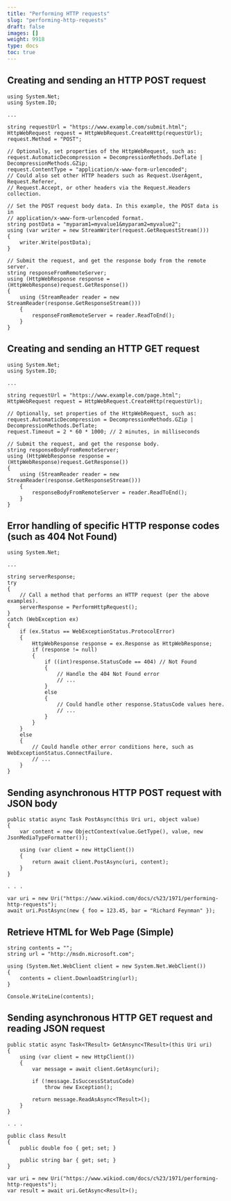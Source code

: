 ```yaml
---
title: "Performing HTTP requests"
slug: "performing-http-requests"
draft: false
images: []
weight: 9918
type: docs
toc: true
---
```


## Creating and sending an HTTP POST request
    using System.Net;
    using System.IO;

    ...

    string requestUrl = "https://www.example.com/submit.html";
    HttpWebRequest request = HttpWebRequest.CreateHttp(requestUrl);
    request.Method = "POST";

    // Optionally, set properties of the HttpWebRequest, such as:
    request.AutomaticDecompression = DecompressionMethods.Deflate | DecompressionMethods.GZip;
    request.ContentType = "application/x-www-form-urlencoded";
    // Could also set other HTTP headers such as Request.UserAgent, Request.Referer,
    // Request.Accept, or other headers via the Request.Headers collection.

    // Set the POST request body data. In this example, the POST data is in 
    // application/x-www-form-urlencoded format.
    string postData = "myparam1=myvalue1&myparam2=myvalue2";
    using (var writer = new StreamWriter(request.GetRequestStream()))
    {
        writer.Write(postData);
    }

    // Submit the request, and get the response body from the remote server.
    string responseFromRemoteServer;
    using (HttpWebResponse response = (HttpWebResponse)request.GetResponse())
    {
        using (StreamReader reader = new StreamReader(response.GetResponseStream()))
        {
            responseFromRemoteServer = reader.ReadToEnd();
        }
    }


## Creating and sending an HTTP GET request
    using System.Net;
    using System.IO;

    ...

    string requestUrl = "https://www.example.com/page.html";
    HttpWebRequest request = HttpWebRequest.CreateHttp(requestUrl);

    // Optionally, set properties of the HttpWebRequest, such as:
    request.AutomaticDecompression = DecompressionMethods.GZip | DecompressionMethods.Deflate;
    request.Timeout = 2 * 60 * 1000; // 2 minutes, in milliseconds
  
    // Submit the request, and get the response body.
    string responseBodyFromRemoteServer;
    using (HttpWebResponse response = (HttpWebResponse)request.GetResponse())
    {
        using (StreamReader reader = new StreamReader(response.GetResponseStream()))
        {
            responseBodyFromRemoteServer = reader.ReadToEnd();
        }
    }


## Error handling of specific HTTP response codes (such as 404 Not Found)
    using System.Net;

    ...

    string serverResponse;
    try 
    {
        // Call a method that performs an HTTP request (per the above examples).
        serverResponse = PerformHttpRequest();
    }
    catch (WebException ex)
    {
        if (ex.Status == WebExceptionStatus.ProtocolError)
        {
            HttpWebResponse response = ex.Response as HttpWebResponse;
            if (response != null)
            {
                if ((int)response.StatusCode == 404) // Not Found
                {
                    // Handle the 404 Not Found error 
                    // ...
                }
                else
                { 
                    // Could handle other response.StatusCode values here.
                    // ...
                }
            }
        }
        else
        {
            // Could handle other error conditions here, such as WebExceptionStatus.ConnectFailure.
            // ...
        }
    }

## Sending asynchronous HTTP POST request with JSON body
    public static async Task PostAsync(this Uri uri, object value)
    {
        var content = new ObjectContext(value.GetType(), value, new JsonMediaTypeFormatter());

        using (var client = new HttpClient())
        {
            return await client.PostAsync(uri, content);
        }
    }

    . . .

    var uri = new Uri("https://www.wikiod.com/docs/c%23/1971/performing-http-requests");
    await uri.PostAsync(new { foo = 123.45, bar = "Richard Feynman" });

## Retrieve HTML for Web Page (Simple)
    string contents = "";
    string url = "http://msdn.microsoft.com";
    
    using (System.Net.WebClient client = new System.Net.WebClient())
    {
        contents = client.DownloadString(url);
    }
    
    Console.WriteLine(contents);



## Sending asynchronous HTTP GET request and reading JSON request
    public static async Task<TResult> GetAnsync<TResult>(this Uri uri)
    {
        using (var client = new HttpClient())
        {
            var message = await client.GetAsync(uri);

            if (!message.IsSuccessStatusCode)
                throw new Exception();

            return message.ReadAsAsync<TResult>();
        }
    }

    . . .

    public class Result
    {
        public double foo { get; set; }

        public string bar { get; set; }
    }

    var uri = new Uri("https://www.wikiod.com/docs/c%23/1971/performing-http-requests");
    var result = await uri.GetAsync<Result>();

